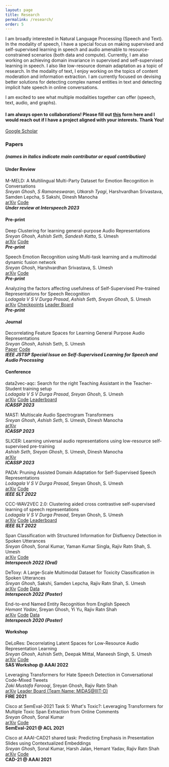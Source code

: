 ```yaml
---
layout: page
title: Research
permalink: /research/
order: 5
---
```

I am broadly interested in Natural Language Processing (Speech and Text). In the modality of speech, I have a special focus on making supervised and self-supervised learning in speech and audio amenable to resource-constrained scenarios (both data and compute). Currently, I am also working on achieving domain invariance in supervised and self-supervised learning in speech. I also like low-resource domain adaptation as a topic of research. In the modality of text, I enjoy working on the topics of content moderation and information extraction. I am currently focused on devising better solutions for detecting complex named entities in text and detecting implicit hate speech in online conversations.

I am excited to see what multiple modalities together can offer (speech, text, audio, and graphs).

#### I am always open to collaborations! Please fill out [this](https://docs.google.com/forms/d/1kQRJekonn8YglxIPH9OPcJCuI7NQK-E1wAywNAsSMoM/) form here and I would reach out if I have a project aligned with your interests. Thank You!

<!-- P.S. : Though I acknowledge that achieving state-of-the-art (SOTA) results is not and should not be the final goal of research, I am proud that some of my works achieve SOTA on some well known Speech and Language Processing task (until November 2022). Here are the links for [ASR (Librispeech 360hr train split)](http://arxiv.org/abs/2211.01246), [Keyword Spotting (Speech Commands 1)](http://arxiv.org/abs/2211.01515), [Speech Emotion Recognition (IEMOCAP)](http://arxiv.org/abs/2203.16794), [Disfleuncy Detection (SwitchBoard)](http://arxiv.org/abs/2203.16028) and [Low-resource General Purpose Audio Representation Learning](http://arxiv.org/abs/2211.01515). -->

[Google Scholar](https://scholar.google.com/citations?user=5HKZJHAAAAAJ&hl=en)

### **Papers**
##### **(names in italics indicate main contributor or equal contribution)**

#### **Under Review**

M-MELD: A Multilingual Multi-Party Dataset for Emotion Recognition in Conversations  
*Sreyan Ghosh*, *S Ramaneswaran*, *Utkarsh Tyagi*, Harshvardhan Srivastava, Samden Lepcha, S Sakshi, Dinesh Manocha  
[arXiv](http://arxiv.org/abs/2203.16799) [Code](https://github.com/Sreyan88/M-MELD)  
***Under review at Interspeech 2023***  

#### **Pre-print**

Deep Clustering for learning general-purpose Audio Representations  
*Sreyan Ghosh*, *Ashish Seth*, *Sandesh Katta*, S. Umesh  
[arXiv](https://arxiv.org/pdf/2110.08895.pdf) [Code](https://github.com/Speech-Lab-IITM/DECAR)  
***Pre-print***   

Speech Emotion Recognition using Multi-task learning and a multimodal dynamic fusion network  
*Sreyan Ghosh*, Harshvardhan Srivastava, S. Umesh   
[arXiv](http://arxiv.org/abs/2203.16794) [Code](https://github.com/Sreyan88/MMER)  
***Pre-print***  

Analyzing the factors affecting usefulness of Self-Supervised Pre-trained Representations for Speech Recognition  
*Lodagala V S V Durga Prasad*, *Ashish Seth*, *Sreyan Ghosh*, S. Umesh  
[arXiv](http://arxiv.org/abs/2203.16973) [Checkpoints](https://github.com/Sreyan88/Disfluency-Detection-with-Span-Classification) [Leader Board](https://sites.google.com/view/gramvaaniasrchallenge/leaderboard?authuser=0)  
***Pre-print***  

#### **Journal**

Decorrelating Feature Spaces for Learning General Purpose Audio Representations   
*Sreyan Ghosh*, Ashish Seth, S. Umesh    
[Paper](https://ieeexplore.ieee.org/document/9868132) [Code](https://github.com/Speech-Lab-IITM/Decorrelating-Feature-Spaces-for-Learning-General-Purpose-Audio-Representations)  
***IEEE JSTSP Special Issue on Self-Supervised Learning for Speech and Audio Processing***  

#### **Conference**

data2vec-aqc: Search for the right Teaching Assistant in the Teacher-Student training setup  
*Lodagala V S V Durga Prasad*, *Sreyan Ghosh*, S. Umesh  
[arXiv](https://arxiv.org/abs/2211.01246) [Code](https://github.com/Speech-Lab-IITM/data2vec-aqc) [Leaderboard](https://superbbenchmark.org/leaderboard?subset=Public+Set)  
***ICASSP 2023***  

MAST: Multiscale Audio Spectrogram Transformers  
*Sreyan Ghosh*, *Ashish Seth*, S. Umesh, Dinesh Manocha  
[arXiv](http://arxiv.org/abs/2211.01515)  
***ICASSP 2023***  

SLICER: Learning universal audio representations using low-resource self-supervised pre-training  
*Ashish Seth*, *Sreyan Ghosh*, S. Umesh, Dinesh Manocha  
[arXiv](http://arxiv.org/abs/2211.01519)  
***ICASSP 2023***  

PADA: Pruning Assisted Domain Adaptation for Self-Supervised Speech Representations   
*Lodagala V S V Durga Prasad*, Sreyan Ghosh, S. Umesh  
[arXiv](http://arxiv.org/abs/2203.16965) [Code](https://github.com/Speech-Lab-IITM/PADA)  
***IEEE SLT 2022***  

CCC-WAV2VEC 2.0: Clustering aided cross contrastive self-supervised learning of speech representations   
*Lodagala V S V Durga Prasad*, Sreyan Ghosh, S. Umesh  
[arXiv](http://arxiv.org/abs/2210.02592)  [Code](https://github.com/Speech-Lab-IITM/CCC-wav2vec-2.0)  [Leaderboard](https://superbbenchmark.org/leaderboard?subset=Public+Set)  
***IEEE SLT 2022***  

Span Classification with Structured Information for Disfluency Detection in Spoken Utterances  
*Sreyan Ghosh*, Sonal Kumar, Yaman Kumar Singla, Rajiv Ratn Shah, S. Umesh  
[arXiv](http://arxiv.org/abs/2203.16028) [Code](https://github.com/Sreyan88/Disfluency-Detection-with-Span-Classification)  
***Interspeech 2022 (Oral)***  

DeToxy: A Large-Scale Multimodal Dataset for Toxicity Classification in Spoken Utterances  
*Sreyan Ghosh*, Sakshi, Samden Lepcha, Rajiv Ratn Shah, S. Umesh  
[arXiv](https://arxiv.org/pdf/2110.07592.pdf) [Code](https://github.com/Sreyan88/Toxicity-Detection-in-Spoken-Utterances) [Data](https://github.com/Sreyan88/Toxicity-Detection-in-Spoken-Utterances/tree/main/data)  
***Interspeech 2022 (Poster)***  

End-to-end Named Entity Recognition from English Speech  
*Hemant Yadav*, Sreyan Ghosh, Yi Yu, Rajiv Ratn Shah  
[arXiv](https://www.isca-speech.org/archive_v0/Interspeech_2020/pdfs/2482.pdf) [Code](https://github.com/raotnameh/End-to-end-E2E-Named-Entity-Recognition-from-English-Speech) [Data](https://zenodo.org/record/3893954)  
***Interspeech 2020 (Poster)***  

#### **Workshop**

DeLoRes: Decorrelating Latent Spaces for Low-Resource Audio Representation Learning  
*Sreyan Ghosh*, Ashish Seth, Deepak Mittal, Maneesh Singh, S. Umesh   
[arXiv](https://arxiv.org/abs/2203.13628) [Code](https://github.com/Speech-Lab-IITM/DeLoRes)  
**SAS Workshop @ AAAI 2022**    

Leveraging Transformers for Hate Speech Detection in Conversational Code-Mixed Tweets  
*Zaki Mustafa Farooqi*, Sreyan Ghosh, Rajiv Ratn Shah  
[arXiv](https://arxiv.org/pdf/2112.09986.pdf) [Leader Board (Team Name: MIDAS@IIIT-D)](https://hasocfire.github.io/hasoc/2021/results.html#)  
**FIRE 2021**  

Cisco at SemEval-2021 Task 5: What's Toxic?: Leveraging Transformers for Multiple Toxic Span Extraction from Online Comments  
*Sreyan Ghosh*, Sonal Kumar  
[arXiv](https://aclanthology.org/2021.semeval-1.29.pdf) [Code](https://github.com/Sreyan88/SemEval-2021-Toxic-Spans-Detection)  
**SemEval-2021 @ ACL 2021**  

Cisco at AAAI-CAD21 shared task: Predicting Emphasis in Presentation Slides using Contextualized Embeddings  
*Sreyan Ghosh*, Sonal Kumar, Harsh Jalan, Hemant Yadav, Rajiv Ratn Shah  
[arXiv](https://arxiv.org/pdf/2101.11422.pdf) [Code](https://github.com/Sreyan88/CAD21-AAAI21)  
**CAD-21 @ AAAI 2021**  


